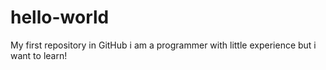 # hello-world
My first repository in GitHub
i am a programmer with little experience but i want to learn!
